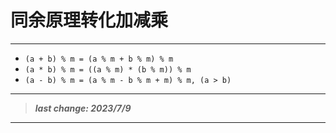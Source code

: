 # 同余原理转化加减乘

---

- `(a + b) % m = (a % m + b % m) % m`
- `(a * b) % m = ((a % m) * (b % m)) % m`
- `(a - b) % m = (a % m - b % m + m) % m, (a > b)`

---

> ***last change: 2023/7/9***

---
